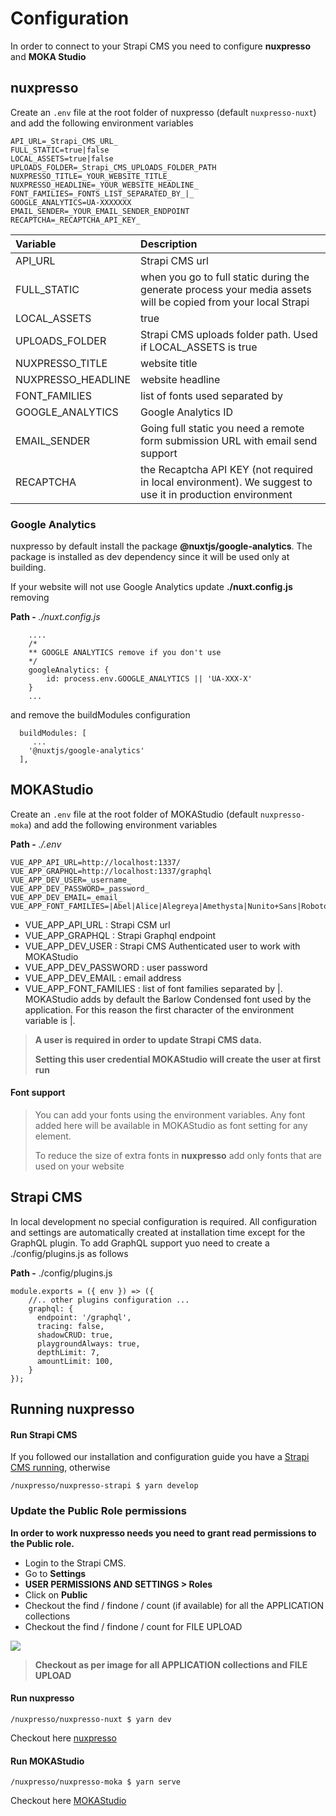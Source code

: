 # Configuration

In order to connect to your Strapi CMS you need to configure **nuxpresso** and **MOKA Studio**

## nuxpresso

Create an ```.env``` file at the root folder of nuxpresso (default ```nuxpresso-nuxt```) and add the following environment variables


```
API_URL=_Strapi_CMS_URL_
FULL_STATIC=true|false
LOCAL_ASSETS=true|false
UPLOADS_FOLDER=_Strapi_CMS_UPLOADS_FOLDER_PATH
NUXPRESSO_TITLE=_YOUR_WEBSITE_TITLE_
NUXPRESSO_HEADLINE=_YOUR_WEBSITE_HEADLINE_
FONT_FAMILIES=_FONTS_LIST_SEPARATED_BY_|_
GOOGLE_ANALYTICS=UA-XXXXXXX
EMAIL_SENDER=_YOUR_EMAIL_SENDER_ENDPOINT
RECAPTCHA=_RECAPTCHA_API_KEY_
```

| Variable | Description
| :---      | :---
| API_URL     | Strapi CMS url
| FULL_STATIC | when you go to full static during the generate process your media assets will be copied from your local Strapi
| LOCAL_ASSETS | true | false 
| UPLOADS_FOLDER | Strapi CMS uploads folder path. Used if LOCAL_ASSETS is true
| NUXPRESSO_TITLE | website title
| NUXPRESSO_HEADLINE | website headline
| FONT_FAMILIES | list of fonts used separated by |. Read about Fonts [support](/guide/configuration.html#font-support)
| GOOGLE_ANALYTICS | Google Analytics ID
| EMAIL_SENDER  | Going full static you need a remote form submission URL with email send support
| RECAPTCHA   | the Recaptcha API KEY (not required in local environment). We suggest to use it in production environment


### Google Analytics

nuxpresso by default install the package **@nuxtjs/google-analytics**. The package is installed as dev dependency since it will be used only at building.

If your website will not use Google Analytics update **./nuxt.config.js** removing 

**Path -** *./nuxt.config.js*
```
    ....
    /*
    ** GOOGLE ANALYTICS remove if you don't use
    */
    googleAnalytics: {
        id: process.env.GOOGLE_ANALYTICS || 'UA-XXX-X'
    }
    ...
```

and remove the buildModules configuration


```
  buildModules: [
     ...
    '@nuxtjs/google-analytics'
  ],
```

## MOKAStudio

Create an ```.env``` file at the root folder of MOKAStudio (default ```nuxpresso-moka```) and add the following environment variables

**Path -** *./.env*
```
VUE_APP_API_URL=http://localhost:1337/
VUE_APP_GRAPHQL=http://localhost:1337/graphql
VUE_APP_DEV_USER=_username_
VUE_APP_DEV_PASSWORD=_password_
VUE_APP_DEV_EMAIL=_email_
VUE_APP_FONT_FAMILIES=|Abel|Alice|Alegreya|Amethysta|Nunito+Sans|Roboto|Quattrocento|Raleway|Lora|PT+Sans
```

- VUE_APP_API_URL : Strapi CSM url
- VUE_APP_GRAPHQL : Strapi Graphql endpoint
- VUE_APP_DEV_USER : Strapi CMS Authenticated user to work with MOKAStudio
- VUE_APP_DEV_PASSWORD : user password
- VUE_APP_DEV_EMAIL : email address
- VUE_APP_FONT_FAMILIES : list of font families separated by |. MOKAStudio adds by default the Barlow Condensed font used by the application. For this reason the first character of the environment variable is |.

> **A user is required in order to update Strapi CMS data.**
>
> **Setting this user credential MOKAStudio will create the user at first run**

#### Font support

> You can add your fonts using the environment variables. Any font added here will be available in MOKAStudio as font setting for any element. 
>
> To reduce the size of extra fonts in **nuxpresso** add only fonts that are used on your website 



## Strapi CMS

In local development no special configuration is required. All configuration and settings are automatically created at installation time except for the GraphQL plugin. To add GraphQL support yuo need to create a 
./config/plugins.js as follows

**Path -** ./config/plugins.js

```
module.exports = ({ env }) => ({
    //.. other plugins configuration ...
    graphql: {
      endpoint: '/graphql',
      tracing: false,
      shadowCRUD: true,
      playgroundAlways: true,
      depthLimit: 7,
      amountLimit: 100,
    }
});
```




## Running nuxpresso 


#### Run Strapi CMS
If you followed our installation and configuration guide you have a [Strapi CMS running](http://localhost:1337/admin), otherwise 

```
/nuxpresso/nuxpresso-strapi $ yarn develop
```

### Update the Public Role permissions

**In order to work nuxpresso needs you need to grant read permissions to the Public role.**

- Login to the Strapi CMS.
- Go to **Settings**
- **USER PERMISSIONS AND SETTINGS > Roles**
- Click on **Public**
- Checkout the find / findone / count (if available) for all the APPLICATION collections
- Checkout the find / findone / count for FILE UPLOAD

<img src="https://res.cloudinary.com/moodgiver/image/upload/v1610886096/strapi_public_permissions_c6999fee15.png"/>

> **Checkout as per image for all APPLICATION collections and FILE UPLOAD**



#### Run nuxpresso
```
/nuxpresso/nuxpresso-nuxt $ yarn dev
```
Checkout here [nuxpresso](http://localhost:3000)

#### Run MOKAStudio

```
/nuxpresso/nuxpresso-moka $ yarn serve
```
Checkout here [MOKAStudio](http://localhost:8080)
